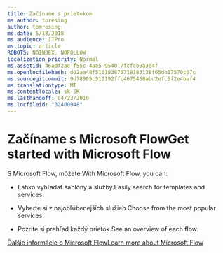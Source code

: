 ```yaml
---
title: Začíname s prietokom
ms.author: toresing
author: tomresing
ms.date: 5/18/2018
ms.audience: ITPro
ms.topic: article
ROBOTS: NOINDEX, NOFOLLOW
localization_priority: Normal
ms.assetid: 46adf2ae-f55c-4ae5-9540-7fcfcb0a3e4f
ms.openlocfilehash: d02aa48f510183875718183138f65db17570c07c
ms.sourcegitcommit: 9d78905c512192ffc4675468abd2efc5f2e4baf4
ms.translationtype: MT
ms.contentlocale: sk-SK
ms.lasthandoff: 04/23/2019
ms.locfileid: "32400948"
---
```

# <a name="get-started-with-microsoft-flow"></a><span data-ttu-id="283bd-102">Začíname s Microsoft Flow</span><span class="sxs-lookup"><span data-stu-id="283bd-102">Get started with Microsoft Flow</span></span>

<span data-ttu-id="283bd-103">S Microsoft Flow, môžete:</span><span class="sxs-lookup"><span data-stu-id="283bd-103">With Microsoft Flow, you can:</span></span>
  
- <span data-ttu-id="283bd-104">Ľahko vyhľadať šablóny a služby.</span><span class="sxs-lookup"><span data-stu-id="283bd-104">Easily search for templates and services.</span></span>
    
- <span data-ttu-id="283bd-105">Vyberte si z najobľúbenejších služieb.</span><span class="sxs-lookup"><span data-stu-id="283bd-105">Choose from the most popular services.</span></span>
    
- <span data-ttu-id="283bd-106">Pozrite si prehľad každý prietok.</span><span class="sxs-lookup"><span data-stu-id="283bd-106">See an overview of each flow.</span></span>
    
[<span data-ttu-id="283bd-107">Ďalšie informácie o Microsoft Flow</span><span class="sxs-lookup"><span data-stu-id="283bd-107">Learn more about Microsoft Flow</span></span>](https://go.microsoft.com/fwlink/?linkid=874446)
  


